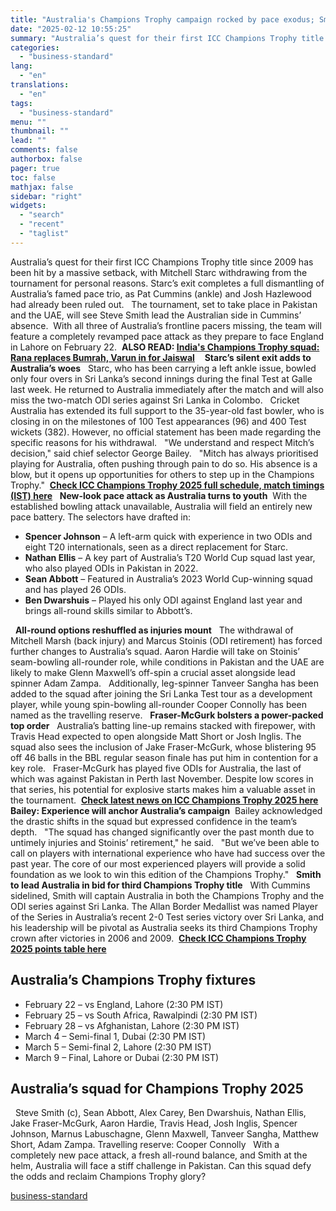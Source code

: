 ```yaml
---
title: "Australia's Champions Trophy campaign rocked by pace exodus; Smith to lead"
date: "2025-02-12 10:55:25"
summary: "Australia’s quest for their first ICC Champions Trophy title since 2009 has been hit by a massive setback, with Mitchell Starc withdrawing from the tournament for personal reasons. Starc’s exit completes a full dismantling of Australia’s famed pace trio, as Pat Cummins (ankle) and Josh Hazlewood had already been ruled..."
categories:
  - "business-standard"
lang:
  - "en"
translations:
  - "en"
tags:
  - "business-standard"
menu: ""
thumbnail: ""
lead: ""
comments: false
authorbox: false
pager: true
toc: false
mathjax: false
sidebar: "right"
widgets:
  - "search"
  - "recent"
  - "taglist"
---
```


Australia’s quest for their first ICC Champions Trophy title since 2009 has been hit by a massive setback, with Mitchell Starc withdrawing from the tournament for personal reasons. Starc’s exit completes a full dismantling of Australia’s famed pace trio, as Pat Cummins (ankle) and Josh Hazlewood had already been ruled out.
 
The tournament, set to take place in Pakistan and the UAE, will see Steve Smith lead the Australian side in Cummins’ absence.  With all three of Australia’s frontline pacers missing, the team will feature a completely revamped pace attack as they prepare to face England in Lahore on February 22. 
**ALSO READ: [India's Champions Trophy squad: Rana replaces Bumrah, Varun in for Jaiswal](https://www.business-standard.com/cricket/champions-trophy/india-s-champions-trophy-squad-rana-replaces-bumrah-varun-in-for-jaiswal-125021200117_1.html)** 
 
**Starc’s silent exit adds to Australia’s woes**
  Starc, who has been carrying a left ankle issue, bowled only four overs in Sri Lanka’s second innings during the final Test at Galle last week. He returned to Australia immediately after the match and will also miss the two-match ODI series against Sri Lanka in Colombo.
 
Cricket Australia has extended its full support to the 35-year-old fast bowler, who is closing in on the milestones of 100 Test appearances (96) and 400 Test wickets (382). However, no official statement has been made regarding the specific reasons for his withdrawal.
 
"We understand and respect Mitch’s decision," said chief selector George Bailey.
 
"Mitch has always prioritised playing for Australia, often pushing through pain to do so. His absence is a blow, but it opens up opportunities for others to step up in the Champions Trophy."  [**Check ICC Champions Trophy 2025 full schedule, match timings (IST) here**](https://www.business-standard.com/cricket/champions-trophy/schedule)
 
**New-look pace attack as Australia turns to youth** 
With the established bowling attack unavailable, Australia will field an entirely new pace battery. The selectors have drafted in:
 

* **Spencer Johnson** – A left-arm quick with experience in two ODIs and eight T20 internationals, seen as a direct replacement for Starc.
* **Nathan Ellis** – A key part of Australia’s T20 World Cup squad last year, who also played ODIs in Pakistan in 2022.
* **Sean Abbott** – Featured in Australia’s 2023 World Cup-winning squad and has played 26 ODIs.
* **Ben Dwarshuis** – Played his only ODI against England last year and brings all-round skills similar to Abbott’s.

  **All-round options reshuffled as injuries mount**
  The withdrawal of Mitchell Marsh (back injury) and Marcus Stoinis (ODI retirement) has forced further changes to Australia’s squad. Aaron Hardie will take on Stoinis’ seam-bowling all-rounder role, while conditions in Pakistan and the UAE are likely to make Glenn Maxwell’s off-spin a crucial asset alongside lead spinner Adam Zampa.
 
Additionally, leg-spinner Tanveer Sangha has been added to the squad after joining the Sri Lanka Test tour as a development player, while young spin-bowling all-rounder Cooper Connolly has been named as the travelling reserve.
 
**Fraser-McGurk bolsters a power-packed top order**
  Australia’s batting line-up remains stacked with firepower, with Travis Head expected to open alongside Matt Short or Josh Inglis. The squad also sees the inclusion of Jake Fraser-McGurk, whose blistering 95 off 46 balls in the BBL regular season finale has put him in contention for a key role.
 
Fraser-McGurk has played five ODIs for Australia, the last of which was against Pakistan in Perth last November. Despite low scores in that series, his potential for explosive starts makes him a valuable asset in the tournament.  [**Check latest news on ICC Champions Trophy 2025 here**](https://www.business-standard.com/cricket/champions-trophy)
 
**Bailey: Experience will anchor Australia’s campaign** 
Bailey acknowledged the drastic shifts in the squad but expressed confidence in the team’s depth.
 
"The squad has changed significantly over the past month due to untimely injuries and Stoinis’ retirement," he said.
 
"But we’ve been able to call on players with international experience who have had success over the past year. The core of our most experienced players will provide a solid foundation as we look to win this edition of the Champions Trophy."
 
**Smith to lead Australia in bid for third Champions Trophy title**
  With Cummins sidelined, Smith will captain Australia in both the Champions Trophy and the ODI series against Sri Lanka. The Allan Border Medallist was named Player of the Series in Australia’s recent 2-0 Test series victory over Sri Lanka, and his leadership will be pivotal as Australia seeks its third Champions Trophy crown after victories in 2006 and 2009.  [**Check ICC Champions Trophy 2025 points table here**](https://www.business-standard.com/cricket/champions-trophy/points-table)
 

**Australia’s Champions Trophy fixtures**
-----------------------------------------

* February 22 – vs England, Lahore (2:30 PM IST)
* February 25 – vs South Africa, Rawalpindi (2:30 PM IST)
* February 28 – vs Afghanistan, Lahore (2:30 PM IST)
* March 4 – Semi-final 1, Dubai (2:30 PM IST)
* March 5 – Semi-final 2, Lahore (2:30 PM IST)
* March 9 – Final, Lahore or Dubai (2:30 PM IST)

Australia’s squad for Champions Trophy 2025
-------------------------------------------

  Steve Smith (c), Sean Abbott, Alex Carey, Ben Dwarshuis, Nathan Ellis, Jake Fraser-McGurk, Aaron Hardie, Travis Head, Josh Inglis, Spencer Johnson, Marnus Labuschagne, Glenn Maxwell, Tanveer Sangha, Matthew Short, Adam Zampa.
Travelling reserve: Cooper Connolly
  With a completely new pace attack, a fresh all-round balance, and Smith at the helm, Australia will face a stiff challenge in Pakistan. Can this squad defy the odds and reclaim Champions Trophy glory?

[business-standard](https://www.business-standard.com/cricket/champions-trophy/australia-s-champions-trophy-campaign-rocked-by-pace-exodus-smith-to-lead-125021200132_1.html)
